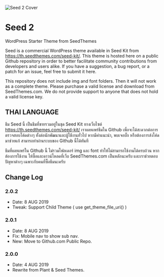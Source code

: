 ![Seed 2 Cover](https://seedcdn.com/i/seed2-cover.jpg)

# Seed 2

WordPress Starter Theme from SeedThemes

Seed is a commercial WordPress theme available in Seed Kit from https://th.seedthemes.com/seed-kit/. This theme is hosted here on a public Github repository in order to better facilitate community contributions from developers and users alike. If you have a suggestion, a bug report, or a patch for an issue, feel free to submit it here.

This repository does not include img and font folders. Then it will not work as a complete theme. Please purchase a valid license and download from SeedThemes.com. We do not provide support to anyone that does not hold a valid license key.

## THAI LANGUAGE

ธีม Seed นี้ เป็นธีมที่ขายรวมอยู่ในชุด Seed Kit ทางเว็บไซต์ https://th.seedthemes.com/seed-kit/ เราเผยแพร่ธีมใน Github เพื่อจะได้สะดวกต่อการตรวจสอบโค้ดต่างๆ ทั้งต่อนักพัฒนาและผู้ใช้่งานทั่วไป หากมีคำแนะนำ, พบเจอบั๊ก หรือต้องการส่งโค้ดมาช่วยแก้ สามารถทำผ่านระบบของ Github นี้ได้ทันที

ธีมที่เผยแพร่ใน Github นี้ ไม่รวมโฟลเดอร์ img และ font ทำให้ไม่สามารถใช้งานได้ครบถ้วน หากต้องการใช้งาน ให้ซื้อและดาวน์โหลดที่เว็บ SeedThemes.com เป็นหลักนะครับ และเราช่วยตอบปัญหาต่างๆ เฉพาะกับคนที่ซื้อธีมนะครับ

## Change Log

### 2.0.2

-   Date: 8 AUG 2019
-   Tweak: Support Child Theme ( use get_theme_file_uri() )

### 2.0.1

-   Date: 8 AUG 2019
-   Fix: Mobile nav to show sub nav.
-   New: Move to Github.com Public Repo.

### 2.0.0

-   Date: 4 AUG 2019
-   Rewrite from Plant & Seed Themes.
